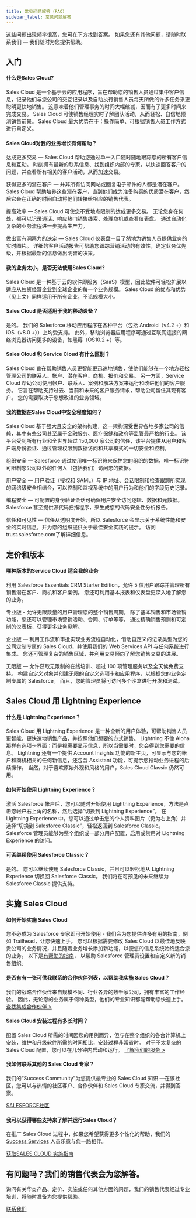```yaml
---
title: 常见问题解答（FAQ）
sidebar_label: 常见问题解答
---
```


这些问题出现频率很高，您可在下方找到答案。 如果您还有其他问题，请随时联系我们 — 我们随时为您提供帮助。

## 入门

#### 什么是Sales Cloud?

Sales Cloud 是一个基于云的应用程序，旨在帮助您的销售人员通过集中客户信息，记录他们与您公司的交互记录以及自动执行销售人员每天所做的许多任务来更聪明更快地销售。 这意味着他们管理事务的时间大幅缩减，因而有了更多时间来完成交易。 Sales Cloud 可使销售经理实时了解团队活动，从而轻松、自信地预测销售前景。 Sales Cloud 最大优势在于：操作简单、可根据销售人员工作方式进行自定义。 

#### Sales Cloud对我的业务增长有何帮助？

达成更多交易 — Sales Cloud 帮助您通过单一入口随时随地跟踪您的所有客户信息和互动。 时刻拥有最新的联系信息、找到组织内部的专家，以快速回答客户的问题，并查看所有相关的客户活动，从而加速交易。

获得更多的潜在客户 — 并非所有访问网站或回复电子邮件的人都是潜在客户。 Sales Cloud 帮助培养这些潜在客户，直到他们成为准备购买的优质潜在客户，然后它会在正确的时间自动将他们转接给相应的销售代表。 

提高效率 — Sales Cloud 可使您不受地点限制的达成更多交易。 无论您身在何处，都可以记录通话、响应热门销售线索、处理商机或查看仪表盘。 通过自动化复杂的业务流程进一步提高生产力。

做出富有洞察力的决定 — Sales Cloud 仪表盘一目了然地为销售人员提供业务的实时图片。 详细的客户活动报告可帮助您跟踪营销活动的有效性，确定业务优先级，并根据最新的信息做出明智的决策。 

#### 我的业务太小，是否无法使用Sales Cloud?

Sales Cloud 是一种基于云的软件即服务（SaaS）模型，因此软件可轻松扩展以适应从独资经营企业到全球企业的每一个业务规模。 Sales Cloud 的优点和优势（见上文）同样适用于所有企业，不论规模大小。

#### Sales Cloud 是否适用于我的移动设备？

是的。 我们的 Salesforce 移动应用程序在各种平台（包括 Android（v4.2 +）和 iOS（v8.0 +））上均受支持。 此外，移动浏览器应用程序可通过互联网连接的网络浏览器访问更多的设备，如黑莓（OS10.2 +）等。

#### Sales Cloud 和 Service Cloud 有什么区别？

Sales Cloud 旨在帮助销售人员更智能更迅速地销售，使他们能够在一个地方轻松管理公司的联系人、帐户、潜在客户、商机、报价和交易。 另一方面，Service Cloud 帮助公司使用帐户、联系人、案例和解决方案来运行和改进他们的客户服务。 它旨在帮助支持过去、当前和未来的客户服务请求，帮助公司留住其现有客户。 您的需要取决于您想改进的业务领域。

#### 我的数据在Sales Cloud中安全程度如何？

Sales Cloud 基于强大且安全的架构构建，这一架构深受世界各地多家公司的信赖，其中有些公司甚至属于金融服务、医疗保健和政府等监管最严格的行业。 该平台受到所有行业和全世界超过 150,000 家公司的信任，该平台提供从用户和客户端身份验证、通过管理权限到数据访问和共享模式的一切安全和控制。

组织安全  — Salesforce 通过使用唯一标识符来保护您的组织的数据，唯一标识符可限制您公司以外的任何人（包括我们）访问您的数据。 

用户安全  — 用户验证（授权和 SAML）与 IP 地址、会话限制和检查跟踪所实现的网络级安全相结合，可以控制和监视系统中的用户行为和他们的字段历史记录。

编程安全  — 可配置的身份验证会话可确保用户安全访问逻辑、数据和元数据。 Salesforce 甚至提供源代码扫描程序，来生成您的代码安全性分析报告。

信任和可见性  — 信任从透明度开始，所以 Salesforce 会显示关于系统性能和安全的实时信息，并为您的组织提供关于最佳安全实践的提示。 访问  trust.salesforce.com了解详细信息。

## 定价和版本

#### 哪种版本的Service Cloud 适合我的业务

利用 Salesforce Essentials CRM Starter Edition，允许 5 位用户跟踪并管理所有销售潜在客户、商机和客户案例。 您还可利用基本报表和仪表盘更深入地了解您的业务。

专业版 - 允许无限数量的用户管理您的整个销售周期。 除了基本销售和市场营销功能，您还可以管理市场营销活动、合同、订单等等。 通过精确销售预测和可定制的仪表板，获得更多业务见解。

企业版 — 利用工作流和审批实现业务流程自动化，借助自定义的记录类型为您的公司定制专属的 Sales Cloud，并使用我们的 Web Services API 与任何系统进行集成。 您还可管理复杂的销售区域，并利用交易倾向了解您销售交易的进展。

无限版 — 允许获取无限制的在线培训、超过 100 项管理服务以及全天候免费支持。 构建自定义对象并创建无限的自定义选项卡和应用程序，以根据您的业务定制专属的 Salesforce。 而且，您的管理员将可访问多个沙盒进行开发和测试。

## Sales Cloud 用 Lightning Experience

#### 什么是 Lightning Experience？

Sales Cloud 用 Lightning Experience 是一种全新的用户体验，可帮助销售人员更智能，更快速地销售产品，并按照他们想要的方式销售。 Lightning 不像 Aloha 那样有选项卡界面；而是视需要显示信息，所以当需要时，您会得到您需要的信息。 Lightning 还有一个提供 Account Insights 功能的新主页，可显示与您的帐户和商机相关的任何新信息，还包含 Assistant 功能，可提示您推动业务进程的后续操作。 当然，对于喜欢原始外观和风格的用户，Sales Cloud Classic 仍然可用。

#### 如何开始使用 Lightning Experience？

激活 Salesforce 帐户后，您可以随时开始使用 Lightning Experience，方法是点击您帐户右上角的名称，然后选择“切换到 Lightning Experience”。 在 Lightning Experience 中，您可以通过单击您的个人资料图片（仍为右上角）并选择“切换到 Salesforce Classic”，轻松返回到 Salesforce Classic。 Salesforce 管理员能够为整个组织或一部分用户配置，启用或禁用对 Lightning Experience 的访问。

#### 可否继续使用 Salesforce Classic？

是的。 您可以继续使用 Salesforce Classic，并且可以轻松地从 Lightning Experience 切换回 Salesforce Classic。 我们将在可预见的未来继续为 Salesforce Classic 提供支持。

## 实施 Sales Cloud

#### 如何开始实施 Sales Cloud

您不必成为 Salesforce 专家即可开始使用 - 我们会为您提供许多有用的指南，例如 Trailhead，让您快速上手。 您可以根据需要修改 Sales Cloud 以最佳地反映贵公司的业务情况，并且随着业务增长添加新功能，以便您的信息系统始终适合您的业务。 以下是[有帮助的指南]()， 以帮助 Salesforce 管理员设置和自定义新的销售组织。 

#### 是否有有一张可供我联系的合作伙伴列表，以帮助我实施 Sales Cloud？

我们的战略合作伙伴来自规模不同、行业各异的数千家公司，拥有丰富的工作经验。 因此，无论您的业务属于何种类型，他们的专业知识都能帮助您快速上手。
[查找集成合作伙伴 >]()

#### Sales Cloud 安装过程有多长时间？

配置 Sales Cloud 所需的时间因您的用例而异，但与在整个组织的各台计算机上安装，维护和升级软件所需的时间相比，安装过程非常省时。 对于不太复杂的 Sales Cloud 配置，您可以在几分钟内启动和运行。
[了解我们的服务 >]()

#### 我如何联系其他的 Sales Cloud 专家？

我们的“Success Community”为您提供最专业的 Sales Cloud 知识  —在该社区，您可以与热情的社区客户、合作伙伴和 Sales Cloud 专家交流，并得到答案。 

[SALESFORCE社区]()

#### 我可以获得哪些支持来了解并运行Sales Cloud？

在推广 Sales Cloud 过程中，如果您希望获得更多个性化的帮助，我们的 [Success Services]() 人员乐意与您一路相伴。

[获取SALES CLOUD 实施指南]()

## 有问题吗？我们的销售代表会为您解答。

询问有关华炎产品、定价、实施或任何其他方面的问题，我们的销售代表经过专业培训，将随时准备为您提供帮助。

[联系我们](/docs/contact_us)